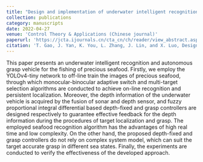 ```yaml
---
title: "Design and implementation of underwater intelligent recognition and autonomous grasp vehicle"
collection: publications
category: manuscripts
date: 2022-04-27
venue: 'Control Theory & Applications (Chinese journal)'
paperurl: 'https://jcta.ijournals.cn/cta_cn/ch/reader/view_abstract.aspx?file_no=CCTA211087&flag=1'
citation: 'T. Gao, J. Yan, K. You, L. Zhang, J. Lin, and X. Luo, Design and implementation of underwater intelligent recognition and autonomous grasp vehicle. Control Theory and Technology, vol. 39, no. 11, pp. 2074~2083, 2022.'
---
```


This paper presents an underwater intelligent recognition and autonomous grasp vehicle for the fishing of precious seafood. Firstly, we employ the YOLOv4-tiny network to off-line train the images of precious seafood, through which monocular-binocular adaptive switch and multi-target selection algorithms are conducted to achieve on-line recognition and persistent localization. Moreover, the depth information of the underwater vehicle is acquired by the fusion of sonar and depth sensor, and fuzzy proportional integral differential based depth-fixed and grasp controllers are designed respectively to guarantee effective feedback for the depth information during the procedures of target localization and grasp. The employed seafood recognition algorithm has the advantages of high real time and low complexity. On the other hand, the proposed depth-fixed and grasp controllers do not rely on complex system model, which can suit the target accurate grasp in different sea states. Finally, the experiments are conducted to verify the effectiveness of the developed approach.
